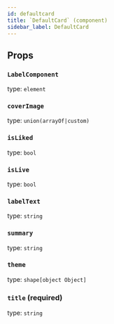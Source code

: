 ```yaml
---
id: defaultcard
title: `DefaultCard` (component)
sidebar_label: DefaultCard
---
```



Props
-----

### `LabelComponent`

type: `element`


### `coverImage`

type: `union(arrayOf|custom)`


### `isLiked`

type: `bool`


### `isLive`

type: `bool`


### `labelText`

type: `string`


### `summary`

type: `string`


### `theme`

type: `shape[object Object]`


### `title` (required)

type: `string`


